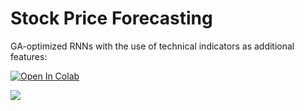 # Stock Price Forecasting
GA-optimized RNNs with the use of technical indicators as additional features: 

[![Open In Colab](https://colab.research.google.com/assets/colab-badge.svg)](https://colab.research.google.com/github/khaykingleb/Stock-Price-Forecasting/blob/main/scripts/main.ipynb)

 <p>
    <img src="https://github.com/khaykingleb/Stock-Price-Forecasting/blob/main/img/ga_rnn.svg">
</p>
